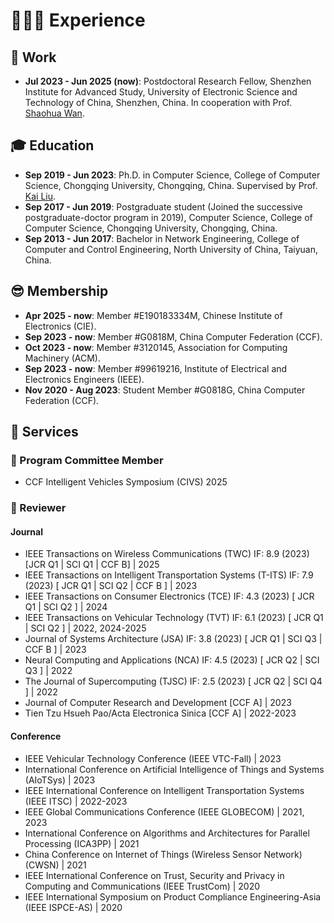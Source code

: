 # 👨🏻‍💻 Experience

## 💼 Work 

- **Jul 2023 - Jun 2025 (now)**: Postdoctoral Research Fellow, Shenzhen Institute for Advanced Study, University of Electronic Science and Technology of China, Shenzhen, China. In cooperation with Prof. <a href="https://scholar.google.com/citations?user=IhjhNEEAAAAJ" class="no-underline">Shaohua Wan</a>.

## 🎓 Education

- **Sep 2019 - Jun 2023**: Ph.D. in Computer Science, College of Computer Science, Chongqing University, Chongqing, China. Supervised by Prof. <a href="https://scholar.google.com/citations?user=6YkCbT8AAAAJ" class="no-underline">Kai Liu</a>.
- **Sep 2017 - Jun 2019**: Postgraduate student (Joined the successive postgraduate-doctor program in 2019), Computer Science, College of Computer Science, Chongqing University, Chongqing, China.
- **Sep 2013 - Jun 2017**: Bachelor in Network Engineering, College of Computer and Control Engineering, North University of China, Taiyuan, China.

## 😎 Membership

- **Apr 2025 - now**: Member #E190183334M, Chinese Institute of Electronics  (CIE).
- **Sep 2023 - now**: Member #G0818M, China Computer Federation (CCF).
- **Oct 2023 - now**: Member #3120145, Association for Computing Machinery (ACM).
- **Sep 2023 - now**: Member #99619216, Institute of Electrical and Electronics Engineers (IEEE).
- **Nov 2020 - Aug 2023**: Student Member #G0818G, China Computer Federation (CCF).

## 🤝 Services

### 📑 Program Committee Member
 
- CCF Intelligent Vehicles Symposium (CIVS) 2025

### 👀 Reviewer

#### Journal

- IEEE Transactions on Wireless Communications (TWC) IF: 8.9 (2023) \[JCR Q1 \| SCI Q1 \| CCF B\] \| 2025
- IEEE Transactions on Intelligent Transportation Systems (T-ITS) IF: 7.9 (2023) \[ JCR Q1 \| SCI Q2 \| CCF B \] \| 2023
- IEEE Transactions on Consumer Electronics (TCE) IF: 4.3 (2023) \[ JCR Q1 \| SCI Q2 \] \| 2024
- IEEE Transactions on Vehicular Technology (TVT) IF: 6.1 (2023) \[ JCR Q1 \| SCI Q2 \] \| 2022, 2024-2025
- Journal of Systems Architecture (JSA) IF: 3.8 (2023) \[ JCR Q1 \| SCI Q3 \| CCF B \] \| 2023
- Neural Computing and Applications (NCA) IF: 4.5 (2023) \[ JCR Q2 \| SCI Q3 \] \| 2022
- The Journal of Supercomputing (TJSC) IF: 2.5 (2023) \[ JCR Q2 \| SCI Q4 \] \| 2022
- Journal of Computer Research and Development \[CCF A\] \| 2023
- Tien Tzu Hsueh Pao/Acta Electronica Sinica \[CCF A\] \| 2022-2023

#### Conference

- IEEE Vehicular Technology Conference (IEEE VTC-Fall) \| 2023
- International Conference on Artificial Intelligence of Things and Systems (AIoTSys) \| 2023
- IEEE International Conference on Intelligent Transportation Systems (IEEE ITSC) \| 2022-2023
- IEEE Global Communications Conference (IEEE GLOBECOM) \| 2021, 2023
- International Conference on Algorithms and Architectures for Parallel Processing (ICA3PP) \| 2021
- China Conference on Internet of Things (Wireless Sensor Network) (CWSN) \| 2021
- IEEE International Conference on Trust, Security and Privacy in Computing and Communications (IEEE TrustCom) \| 2020
- IEEE International Symposium on Product Compliance Engineering-Asia (IEEE ISPCE-AS) \| 2020

